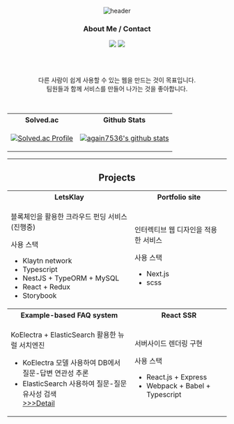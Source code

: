 <!--
**again7536/again7536** is a ✨ _special_ ✨ repository because its `README.md` (this file) appears on your GitHub profile.

Here are some ideas to get you started:

- 🔭 I’m currently working on ...
- 🌱 I’m currently learning ...
- 👯 I’m looking to collaborate on ...
- 🤔 I’m looking for help with ...
- 💬 Ask me about ...
- 📫 How to reach me: ...
- 😄 Pronouns: ...
- ⚡ Fun fact: ...
-->
<div align="center">
  
![header](https://capsule-render.vercel.app/api?type=transparent&fontColor=f2af29&height=300&section=header&text=Junyoung%20Lee&fontSize=90&desc=Front-end%20Developer&descAlign=32&descAlignY=40)
 
<h3>About Me / Contact</h3>
<a href="https://shorecrabs.site"><img src="https://img.shields.io/badge/website-shorecrabs.site-brightgreen?style=flat"/></a>
<a href="https://discord.gg/tV7XJspx"><img src="https://img.shields.io/badge/Discord-5865f2?style=flat&logo=Discord&logoColor=white&link=https://discord.gg/tV7XJspx"/></a>
  
<br/><br/>
  
다른 사람이 쉽게 사용할 수 있는 웹을 만드는 것이 목표입니다.  
팀원들과 함께 서비스를 만들어 나가는 것을 좋아합니다.
  
<br/>

<table>
<tr>
  <th>Solved.ac</th>
  <th>Github Stats</th>
</tr>
<tr>
  <td>
    
[![Solved.ac Profile](http://mazassumnida.wtf/api/v2/generate_badge?boj=again7536)](https://solved.ac/again7536/)
    
  </td>
  <td>
    
[![again7536's github stats](https://github-readme-stats.vercel.app/api/top-langs/?username=again7536&show_icons=true&hide_border=true&title_color=004386&icon_color=004386&layout=compact)](https://github.com/again7536)
    
  </td>
</tr>
</table>
  
<hr>

## Projects



<table>
<tr>
  <th>LetsKlay</th>
  <th>Portfolio site</th>
</tr>
<tr>
  <td>
    <p> 블록체인을 활용한 크라우드 펀딩 서비스 (진행중) </p>
    사용 스택
    <ul>
      <li> Klaytn network </li>
      <li> Typescript </li>
      <li> NestJS + TypeORM + MySQL </li>
      <li> React + Redux </li>
      <li> Storybook </li>
    </ul>
  </td>
  <td>
    <p>인터렉티브 웹 디자인을 적용한 서비스</p>
    사용 스택
    <ul>
      <li> Next.js </li>
      <li> scss </li>
    </ul>
  </td>
</tr>
  
<tr>
  <th>Example-based FAQ system</th>
  <th>React SSR</th>
</tr>
  <tr>
    <td>
      <p>KoElectra + ElasticSearch 활용한 뉴럴 서치엔진</p>
      <ul>
        <li>KoElectra 모델 사용하여 DB에서 <br> 질문-답변 연관성 추론</li>
        <li>ElasticSearch 사용하여 질문-질문 유사성 검색</li>
        <a href="https://mini-submarine-8d0.notion.site/1b6f1ec038454871b839bb47b298cd94">>>>Detail</a>
      </ul>
    </td>
    <td>
      <p>서버사이드 렌더링 구현</p>
      사용 스택
      <ul>
        <li>React.js + Express</li>
        <li>Webpack + Babel + Typescript</li>
      </ul>
    </td>
  </tr>
</table>
 
</div>
